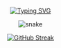 <div align="center">

	
[![Typing SVG](https://readme-typing-svg.herokuapp.com?font=Architects+Daughter&color=7AF79A&size=30&lines=++Hey,👋+everyone..!;I'm+Learning+CyberSecurity...;Excited+about+Career...♡;Love+To+Learn+new+skills;Active+Learner/Researcher;Your+visit+means+a+lot+ღ;Thank+You+for+Watching++𓂀)](https://git.io/typing-svg)


<!--- snake -->
<div align="center">
  <img  src="https://github.com/1999AZZAR/1999AZZAR/blob/main/resources/img/grid-snake.svg\"
       alt="snake" /></a>
</div>







[![GitHub Streak](https://github-readme-streak-stats.herokuapp.com?user=Bahy-Mamdouh&theme=shadow-green)](https://git.io/streak-stats)
